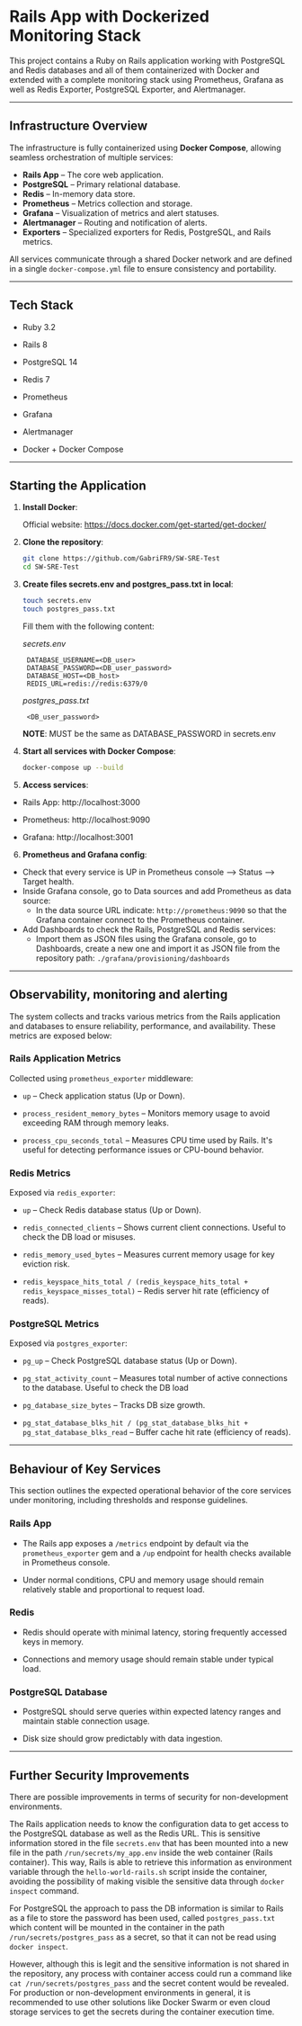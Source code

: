 # Rails App with Dockerized Monitoring Stack

This project contains a Ruby on Rails application working with PostgreSQL and Redis databases and all of them containerized with Docker and extended with a complete monitoring stack using Prometheus, Grafana as well as Redis Exporter, PostgreSQL Exporter, and Alertmanager.

---

## Infrastructure Overview

The infrastructure is fully containerized using **Docker Compose**, allowing seamless orchestration of multiple services:

- **Rails App** – The core web application.
- **PostgreSQL** – Primary relational database.
- **Redis** – In-memory data store.
- **Prometheus** – Metrics collection and storage.
- **Grafana** – Visualization of metrics and alert statuses.
- **Alertmanager** – Routing and notification of alerts.
- **Exporters** – Specialized exporters for Redis, PostgreSQL, and Rails metrics.

All services communicate through a shared Docker network and are defined in a single `docker-compose.yml` file to ensure consistency and portability.

---

## Tech Stack

* Ruby 3.2

* Rails 8

* PostgreSQL 14

* Redis 7

* Prometheus

* Grafana

* Alertmanager

* Docker + Docker Compose

---

## Starting the Application

1. **Install Docker**:

   Official website: https://docs.docker.com/get-started/get-docker/

2. **Clone the repository**:

   ```bash
   git clone https://github.com/GabriFR9/SW-SRE-Test
   cd SW-SRE-Test
   ```

3. **Create files secrets.env and postgres_pass.txt in local**:

   ```bash
   touch secrets.env
   touch postgres_pass.txt
   ```
   Fill them with the following content:

    _secrets.env_
   ```
    DATABASE_USERNAME=<DB_user>
    DATABASE_PASSWORD=<DB_user_password>
    DATABASE_HOST=<DB_host>
    REDIS_URL=redis://redis:6379/0
    ```

     _postgres_pass.txt_
   ```
    <DB_user_password>
    ```
    **NOTE**: MUST be the same as DATABASE_PASSWORD in secrets.env

4. **Start all services with Docker Compose**:

   ```bash
   docker-compose up --build
   ```

5. **Access services**:

* Rails App: http://localhost:3000

* Prometheus: http://localhost:9090

* Grafana: http://localhost:3001

6. **Prometheus and Grafana config**:

- Check that every service is UP in Prometheus console --> Status --> Target health.
- Inside Grafana console, go to Data sources and add Prometheus as data source:
    - In the data source URL indicate: ```http://prometheus:9090``` so that the Grafana container connect to the Prometheus container.
- Add Dashboards to check the Rails, PostgreSQL and Redis services:
    - Import them as JSON files using the Grafana console, go to Dashboards, create a new one and import it as JSON file from the repository path: ```./grafana/provisioning/dashboards```

---

## Observability, monitoring and alerting

The system collects and tracks various metrics from the Rails application and databases to ensure reliability, performance, and availability. These metrics are exposed below:

### Rails Application Metrics

Collected using ```prometheus_exporter``` middleware:

* ```up``` – Check application status (Up or Down).

* ```process_resident_memory_bytes``` – Monitors memory usage to avoid exceeding RAM through memory leaks.

* ```process_cpu_seconds_total``` – Measures CPU time used by Rails. It's useful for detecting performance issues or CPU-bound behavior.

### Redis Metrics

Exposed via ```redis_exporter```:

* ```up``` – Check Redis database status (Up or Down).

* ```redis_connected_clients``` – Shows current client connections. Useful to check the DB load or misuses.

* ```redis_memory_used_bytes``` – Measures current memory usage for key eviction risk.

* ```redis_keyspace_hits_total / (redis_keyspace_hits_total + redis_keyspace_misses_total)``` – Redis server hit rate (efficiency of reads).

### PostgreSQL Metrics

Exposed via ```postgres_exporter```:

* ```pg_up``` – Check PostgreSQL database status (Up or Down).

* ```pg_stat_activity_count``` – Measures total number of active connections to the database. Useful to check the DB load

* ```pg_database_size_bytes``` – Tracks DB size growth.

* ```pg_stat_database_blks_hit / (pg_stat_database_blks_hit + pg_stat_database_blks_read``` – Buffer cache hit rate (efficiency of reads).

---

## Behaviour of Key Services

This section outlines the expected operational behavior of the core services under monitoring, including thresholds and response guidelines.

### Rails App

* The Rails app exposes a ```/metrics``` endpoint by default via the ```prometheus_exporter``` gem and a ```/up``` endpoint for health checks available in Prometheus console.

* Under normal conditions, CPU and memory usage should remain relatively stable and proportional to request load.

### Redis

* Redis should operate with minimal latency, storing frequently accessed keys in memory.

* Connections and memory usage should remain stable under typical load.

### PostgreSQL Database

* PostgreSQL should serve queries within expected latency ranges and maintain stable connection usage.

* Disk size should grow predictably with data ingestion.

---

## Further Security Improvements

There are possible improvements in terms of security for non-development environments.

The Rails application needs to know the configuration data to get access to the PostgreSQL database as well as the Redis URL. This is sensitive information stored in the file ```secrets.env``` that has been mounted into a new file in the path ```/run/secrets/my_app.env``` inside the web container (Rails container). This way, Rails is able to retrieve this information as environment variable through the ```hello-world-rails.sh``` script inside the container, avoiding the possibility of making visible the sensitive data through ```docker inspect``` command.

For PostgreSQL the approach to pass the DB information is similar to Rails as a file to store the password has been used, called ```postgres_pass.txt``` which content will be mounted in the container in the path ```/run/secrets/postgres_pass``` as a secret, so that it can not be read using ```docker inspect```.

However, although this is legit and the sensitive information is not shared in the repository, any process with container access could run a command like ```cat /run/secrets/postgres_pass``` and the secret content would be revealed. For production or non-development environments in general, it is recommended to use other solutions like Docker Swarm or even cloud storage services to get the secrets during the container execution time.